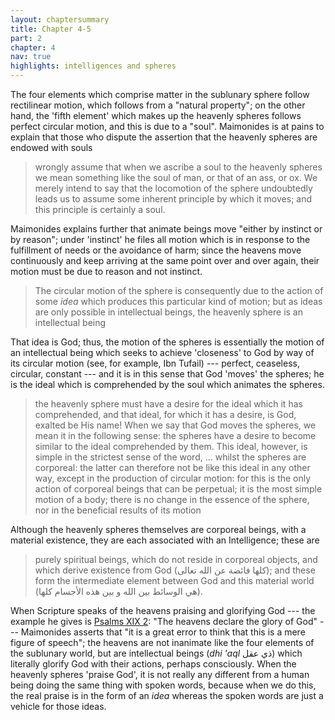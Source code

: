 ```yaml
---
layout: chaptersummary
title: Chapter 4-5
part: 2
chapter: 4
nav: true
highlights: intelligences and spheres
---
```


The four elements which comprise matter in the sublunary sphere follow rectilinear motion, which follows from a "natural property"; on the other hand, the 'fifth element' which makes up the heavenly spheres follows perfect circular motion, and this is due to a "soul". Maimonides is at pains to explain that those who dispute the assertion that the heavenly spheres are endowed with souls
> wrongly assume that when we ascribe a soul to the heavenly spheres we mean something like the soul of man, or that of an ass, or ox. We merely intend to say that the locomotion of the sphere undoubtedly leads us to assume some inherent principle by which it moves; and this principle is certainly a soul.

Maimonides explains further that animate beings move "either by instinct or by reason"; under 'instinct' he files all motion which is in response to the fulfillment of needs or the avoidance of harm; since the heavens move continuously and keep arriving at the same point over and over again, their motion must be due to reason and not instinct.
> The circular motion of the sphere is consequently due to the action of some _idea_ which produces this particular kind of motion; but as ideas are only possible in intellectual beings, the heavenly sphere is an intellectual being

That idea is God; thus, the motion of the spheres is essentially the motion of an intellectual being which seeks to achieve 'closeness' to God by way of its circular motion (see, for example, Ibn Tufail) --- perfect, ceaseless, circular, constant --- and it is in this sense that God 'moves' the spheres; he is the ideal which is comprehended by the soul which animates the spheres.
> the heavenly sphere must have a desire for the ideal which it has comprehended, and that ideal, for which it has a desire, is God, exalted be His name! When we say that God moves the spheres, we mean it in the following sense: the spheres have a desire to become similar to the ideal comprehended by them. This ideal, however, is simple in the strictest sense of the word, ... whilst the spheres are corporeal: the latter can therefore not be like this ideal in any other way, except in the production of circular motion: for this is the only action of corporeal beings that can be perpetual; it is the most simple motion of a body; there is no change in the essence of the sphere, nor in the beneficial results of its motion

Although the heavenly spheres themselves are corporeal beings, with a material existence, they are each associated with an Intelligence; these are
> purely spiritual beings, which do not reside in corporeal objects, and which derive existence from God (كلها فائضة عن الله تعالى); and these form the intermediate element between God and this material world (هي الوسائط بين الله و بين هذه الأجسام كلها).

When Scripture speaks of the heavens praising and glorifying God --- the example he gives is [Psalms XIX 2](https://www.sefaria.org/Psalms.19.2): "The heavens declare the glory of God" --- Maimonides asserts that "it is a great error to think that this is a mere figure of speech"; the heavens are not inanimate like the four elements of the sublunary world, but are intellectual beings (_dhi 'aql_ ذي عقل) which literally glorify God with their actions, perhaps consciously. When the heavenly spheres 'praise God', it is not really any different from a human being doing the same thing with spoken words, because when we do this, the real praise is in the form of an _idea_ whereas the spoken words are just a vehicle for those ideas.
